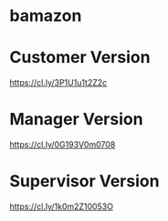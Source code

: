 # bamazon

# Customer Version
https://cl.ly/3P1U1u1t2Z2c


# Manager Version
https://cl.ly/0G193V0m0708


# Supervisor Version
https://cl.ly/1k0m2Z10053O
